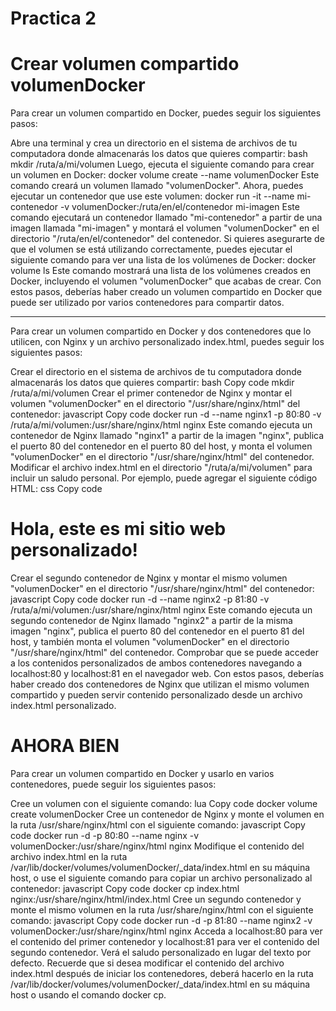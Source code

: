 # Practica 2

# Crear volumen compartido volumenDocker

Para crear un volumen compartido en Docker, puedes seguir los siguientes pasos:

Abre una terminal y crea un directorio en el sistema de archivos de tu computadora donde almacenarás los datos que quieres compartir:
bash
mkdir /ruta/a/mi/volumen
Luego, ejecuta el siguiente comando para crear un volumen en Docker:
docker volume create --name volumenDocker
Este comando creará un volumen llamado "volumenDocker".
Ahora, puedes ejecutar un contenedor que use este volumen:
docker run -it --name mi-contenedor -v volumenDocker:/ruta/en/el/contenedor mi-imagen
Este comando ejecutará un contenedor llamado "mi-contenedor" a partir de una imagen llamada "mi-imagen" y montará el volumen "volumenDocker" en el directorio "/ruta/en/el/contenedor" del contenedor.
Si quieres asegurarte de que el volumen se está utilizando correctamente, puedes ejecutar el siguiente comando para ver una lista de los volúmenes de Docker:
docker volume ls
Este comando mostrará una lista de los volúmenes creados en Docker, incluyendo el volumen "volumenDocker" que acabas de crear.
Con estos pasos, deberías haber creado un volumen compartido en Docker que puede ser utilizado por varios contenedores para compartir datos.


--- 

Para crear un volumen compartido en Docker y dos contenedores que lo utilicen, con Nginx y un archivo personalizado index.html, puedes seguir los siguientes pasos:

Crear el directorio en el sistema de archivos de tu computadora donde almacenarás los datos que quieres compartir:
bash
Copy code
mkdir /ruta/a/mi/volumen
Crear el primer contenedor de Nginx y montar el volumen "volumenDocker" en el directorio "/usr/share/nginx/html" del contenedor:
javascript
Copy code
docker run -d --name nginx1 -p 80:80 -v /ruta/a/mi/volumen:/usr/share/nginx/html nginx
Este comando ejecuta un contenedor de Nginx llamado "nginx1" a partir de la imagen "nginx", publica el puerto 80 del contenedor en el puerto 80 del host, y monta el volumen "volumenDocker" en el directorio "/usr/share/nginx/html" del contenedor.
Modificar el archivo index.html en el directorio "/ruta/a/mi/volumen" para incluir un saludo personal. Por ejemplo, puede agregar el siguiente código HTML:
css
Copy code
<html>
<body>
<h1>Hola, este es mi sitio web personalizado!</h1>
</body>
</html>
Crear el segundo contenedor de Nginx y montar el mismo volumen "volumenDocker" en el directorio "/usr/share/nginx/html" del contenedor:
javascript
Copy code
docker run -d --name nginx2 -p 81:80 -v /ruta/a/mi/volumen:/usr/share/nginx/html nginx
Este comando ejecuta un segundo contenedor de Nginx llamado "nginx2" a partir de la misma imagen "nginx", publica el puerto 80 del contenedor en el puerto 81 del host, y también monta el volumen "volumenDocker" en el directorio "/usr/share/nginx/html" del contenedor.
Comprobar que se puede acceder a los contenidos personalizados de ambos contenedores navegando a localhost:80 y localhost:81 en el navegador web.
Con estos pasos, deberías haber creado dos contenedores de Nginx que utilizan el mismo volumen compartido y pueden servir contenido personalizado desde un archivo index.html personalizado.



# AHORA BIEN

Para crear un volumen compartido en Docker y usarlo en varios contenedores, puede seguir los siguientes pasos:

Cree un volumen con el siguiente comando:
lua
Copy code
docker volume create volumenDocker
Cree un contenedor de Nginx y monte el volumen en la ruta /usr/share/nginx/html con el siguiente comando:
javascript
Copy code
docker run -d -p 80:80 --name nginx -v volumenDocker:/usr/share/nginx/html nginx
Modifique el contenido del archivo index.html en la ruta /var/lib/docker/volumes/volumenDocker/_data/index.html en su máquina host, o use el siguiente comando para copiar un archivo personalizado al contenedor:
javascript
Copy code
docker cp index.html nginx:/usr/share/nginx/html/index.html
Cree un segundo contenedor y monte el mismo volumen en la ruta /usr/share/nginx/html con el siguiente comando:
javascript
Copy code
docker run -d -p 81:80 --name nginx2 -v volumenDocker:/usr/share/nginx/html nginx
Acceda a localhost:80 para ver el contenido del primer contenedor y localhost:81 para ver el contenido del segundo contenedor. Verá el saludo personalizado en lugar del texto por defecto.
Recuerde que si desea modificar el contenido del archivo index.html después de iniciar los contenedores, deberá hacerlo en la ruta /var/lib/docker/volumes/volumenDocker/_data/index.html en su máquina host o usando el comando docker cp.
